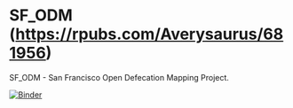 # SF_ODM (https://rpubs.com/Averysaurus/681956)
SF_ODM - San Francisco Open Defecation Mapping Project. 

[![Binder](https://mybinder.org/badge_logo.svg)](https://mybinder.org/v2/gh/Averysaurus/SF_ODM/master)
